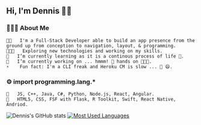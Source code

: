 ## Hi, I'm Dennis 👨🏻‍

### 👨🏻‍💻    About Me
    👨🏻   I'm a Full-Stack Developer able to build an app presence from the ground up from conception to navigation, layout, & programming. 
    👨🏻‍💻   Exploring new technologies and working on my skills.
    🌱   I’m currently learning as it is a continous process of life 💉.
    🔭   I’m currently working on ... hmmm! 💯 hands on 👨🏻‍💻.
    ⚡    Fun fact: I'm a CLI freak and Heroku CM is slow ... 🐢 😄.

### ⚙️    import programming.lang.*
    🔧   JS, C++, Java, C#, Python, Node.js, React, Angular.     
    🧰   HTML5, CSS, FSF with Flask, R Toolkit, Swift, React Native, Andriod. 
    


<!--
**Dennis-The14th-web/Dennis-The14th-web** is a ✨ _special_ ✨ repository because its `README.md` (this file) appears on your GitHub profile.

Here are some ideas to get you started:

- 🔭 I’m currently working on ...
- 🌱 I’m currently learning ...
- 👯 I’m looking to collaborate on ...
- 🤔 I’m looking for help with ...
- 💬 Ask me about ...
- 📫 How to reach me: ...
- 😄 Pronouns: ...
- ⚡ Fun fact: ...
-->

![Dennis's GitHub stats](https://github-readme-stats.vercel.app/api?username=dennis-the14th-web&show_icons=true&theme=radical)
[![Most Used Languages](https://github-readme-stats.vercel.app/api/top-langs/?username=dennis-the14th-web&show_icons=true&theme=radical)](https://github.com/dennis-the14th-web/github-readme-stats)
